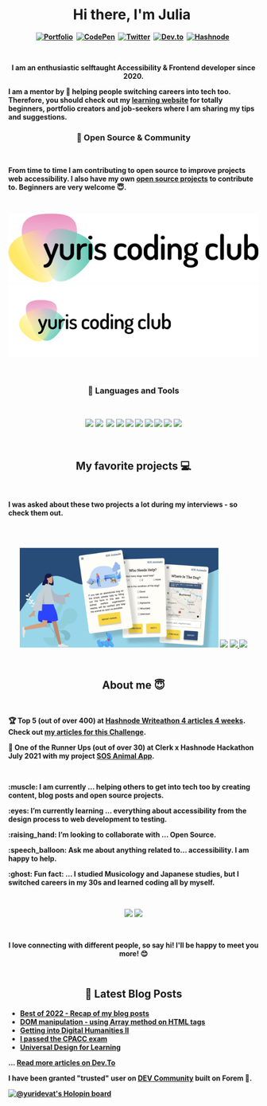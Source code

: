 <p>
  <h1 align="center"><b>Hi there, I'm Julia <img src="https://docs.google.com/uc?export=download&id=166Ecq6uBl61U14OUlkHOHIBv2ArKoumJ" alt="" width="30"></h1>
</p>
<p align="center">
<a href="https://juliaundeutsch.com/"><img src="https://img.shields.io/badge/LINKTREE-CC6699?style=for-the-badge&logoColor=white" alt="Portfolio" /></a>&nbsp;
<a href="https://codepen.io/YuriDevAT"><img src="https://img.shields.io/badge/Codepen-000000?style=for-the-badge&logo=codepen&logoColor=white" alt="CodePen" /></a>&nbsp;
<a href="https://twitter.com/YuriDevAT"><img src="https://img.shields.io/badge/Twitter-1DA1F2?style=for-the-badge&logo=twitter&logoColor=white" alt="Twitter" /></a>&nbsp;
<a href="https://dev.to/yuridevat"><img src="https://img.shields.io/badge/dev.to-0A0A0A?style=for-the-badge&logo=dev.to&logoColor=white" alt="Dev.to" /></a>&nbsp;
<a href="https://yuridevat.hashnode.dev/"><img src="https://img.shields.io/badge/Hashnode-2962FF?style=for-the-badge&logo=hashnode&logoColor=white" alt="Hashnode" /></a>&nbsp;
</p>
<br />

<p align="center">I am an enthusiastic selftaught Accessibility & Frontend developer since 2020.</p>
<p>I am a mentor by 💙 helping people switching careers into tech too. Therefore, you should check out my <a href="https://yuriscodingclub.com/">learning website</a> for totally beginners, portfolio creators and job-seekers where I am sharing my tips and suggestions.</p>

<h3 align="center">💟 Open Source & Community</h3>
<br />

<p>From time to time I am contributing to open source to improve projects web accessibility. I also have my own <a href="https://github.com/YurisCodingClub">open source projects</a> to contribute to. Beginners are very welcome 😇.</p>
<br />

![YurisCodingClub](https://github.com/YuriDevAT/yuriscodingclub/blob/main/public/images/logo.svg#gh-light-mode-only)
![YurisCodingClub](https://github.com/YuriDevAT/yuriscodingclub/blob/main/public/images/logo-dark.png#gh-dark-mode-only)

<br />

<h3 align="center"> 💼 Languages and Tools</h3>

<br />

<p align="center">
<img src="https://img.shields.io/badge/-javascript-F7DF1E?&style=for-the-badge&logo=javascript&logoColor=black" />
<img src="https://img.shields.io/badge/-ReactJS-grey?&style=for-the-badge&logo=react&logoColor=61DAFB" />
<img scr="https://img.shields.io/badge/Next-black?style=for-the-badge&logo=next.js&logoColor=white" />
<img src="https://img.shields.io/badge/HTML5-E34F26?style=for-the-badge&logo=html5&logoColor=white" />
<img src="https://img.shields.io/badge/-css3-1572B6?&style=for-the-badge&logo=css3&logoColor=white" />
<img src="https://img.shields.io/badge/Tailwind-38B2AC?style=for-the-badge&logo=tailwind-css&logoColor=white" />
<img src="https://img.shields.io/badge/-VSCode-007ACC?&style=for-the-badge&logo=visual-studio-code&logoColor=white" />
<img src="https://img.shields.io/badge/-Git-F05032?&style=for-the-badge&logo=git&logoColor=white" /> 
<img src="https://img.shields.io/badge/github-%23121011.svg?style=for-the-badge&logo=github&logoColor=white" />
<img src="https://img.shields.io/badge/Canva-%2300C4CC.svg?style=for-the-badge&logo=Canva&logoColor=white" />
<img src="https://img.shields.io/badge/figma-%23F24E1E.svg?style=for-the-badge&logo=figma&logoColor=white" />
<!--
<img src="https://img.shields.io/badge/Sass-CC6699?style=for-the-badge&logo=sass&logoColor=white" />
<img src="https://img.shields.io/badge/-Storybook-FF4785?style=for-the-badge&logo=storybook&logoColor=white" />
<img src="https://img.shields.io/badge/MUI-%230081CB.svg?style=for-the-badge&logo=mui&logoColor=white" />
-->
</p>

<br />

<h2 align="center">My favorite projects 💻</h2>
<br />
<p>I was asked about these two projects a lot during my interviews - so check them out.</p>
<br />
<br />
<p align="center">
  <img width="400" src="https://github.com/YuriDevAT/sos-animals/blob/main/public/thumbnail-sos.png" />
  <img width="400" src="https://github.com/the-collab-lab/tcl-19-smart-shopping-list/blob/main/public/Thumbnail.png" />
 <a href="https://github.com/YuriDevAT/sos-animals">
  <img align="" src="https://github-readme-stats.vercel.app/api/pin/?username=YuriDevAT&repo=sos-animals&theme=tokyonight" />
</a>
  <a href="https://github.com/YuriDevAT/tcl-19-smart-shopping-list">
  <img align="" src="https://github-readme-stats.vercel.app/api/pin/?username=YuriDevAT&repo=tcl-19-smart-shopping-list&theme=tokyonight" />
</a>
</p>

<br />

<h2 align="center">About me 😇</h2>

<br />
<p>🏆 Top 5 (out of over 400) at <a href="https://townhall.hashnode.com/4articles4weeks-writeathon-the-winners">Hashnode Writeathon 4 articles 4 weeks</a>. Check out <a href="https://yuridevat.hashnode.dev/tag/4articles4weeks">my articles for this Challenge</a>.</p>
<p>🥳 One of the Runner Ups (out of over 30) at Clerk x Hashnode Hackathon July 2021 with my project <a href="https://github.com/YuriDevAT/sos-animals">SOS Animal App</a>.</p>
<br />
<p>:muscle: I am currently ... helping others to get into tech too by creating content, blog posts and open source projects.</p>
<p>:eyes: I’m currently learning ... everything about accessibility from the design process to web development to testing.</p>
<p>:raising_hand: I’m looking to collaborate with ... Open Source.</p>
<p>:speech_balloon: Ask me about anything related to... accessibility. I am happy to help.</p>
<p>:ghost: Fun fact: ... I studied Musicology and Japanese studies, but I switched careers in my 30s and learned coding all by myself. </p>

<br />
<p align="center">
<img src="https://github-readme-stats.vercel.app/api?username=YuriDevAT&theme=radical&show_icons=true" width="410"/>
<img src="https://github-readme-stats.vercel.app/api/top-langs/?username=YuriDevAT&layout=compact&theme=radical" width="400" />
</p>

<br />
<p align="center">
I love connecting with different people, so say hi! I'll be happy to meet you more! 😊
</p>

<br />
<h2 align="center"> 📕 Latest Blog Posts</h2>

<!-- DEV:START -->
- [Best of 2022 - Recap of my blog posts](https://dev.to/yuridevat/best-of-2022-recap-of-my-blog-posts-3bko)
- [DOM manipulation - using Array method on HTML tags](https://dev.to/yuridevat/dom-manipulation-using-array-method-on-html-tags-3mgp)
- [Getting into Digital Humanities II](https://dev.to/yuridevat/getting-into-digital-humanities-ii-1e6e)
- [I passed the CPACC exam](https://dev.to/yuridevat/i-passed-the-cpacc-exam-1pam)
- [Universal Design for Learning](https://dev.to/yuridevat/universal-design-for-learning-10ge)
<!-- DEV:END -->

... [Read more articles on Dev.To](https://dev.to/yuridevat)

<p>I have been granted "trusted" user on <a href="https://dev.to/">DEV Community</a> built on Forem 🤝.</p>

[![@yuridevat's Holopin board](https://holopin.me/yuridevat)](https://holopin.io/@yuridevat)
